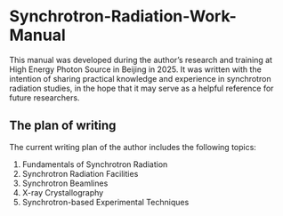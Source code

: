 # Synchrotron-Radiation-Work-Manual
This manual was developed during the author’s research and training at High Energy Photon Source in Beijing in 2025. It was written with the intention of sharing practical knowledge and experience in synchrotron radiation studies, in the hope that it may serve as a helpful reference for future researchers.

## The plan of writing
The current writing plan of the author includes the following topics:

1. Fundamentals of Synchrotron Radiation
2. Synchrotron Radiation Facilities
3. Synchrotron Beamlines
4. X-ray Crystallography
5. Synchrotron-based Experimental Techniques


